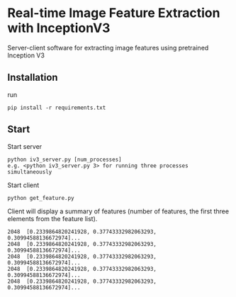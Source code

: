# Real-time Image Feature Extraction with InceptionV3

Server-client software for extracting image features using pretrained Inception V3

## Installation

run

```
pip install -r requirements.txt
```

## Start

Start server

```
python iv3_server.py [num_processes]
e.g. <python iv3_server.py 3> for running three processes simultaneously
```

Start client

```
python get_feature.py
```

Client will display a summary of features (number of features, the first three elements from the feature list).

```
2048  [0.2339864820241928, 0.37743332982063293, 0.30994588136672974]...
2048  [0.2339864820241928, 0.37743332982063293, 0.30994588136672974]...
2048  [0.2339864820241928, 0.37743332982063293, 0.30994588136672974]...
2048  [0.2339864820241928, 0.37743332982063293, 0.30994588136672974]...
2048  [0.2339864820241928, 0.37743332982063293, 0.30994588136672974]...
```

